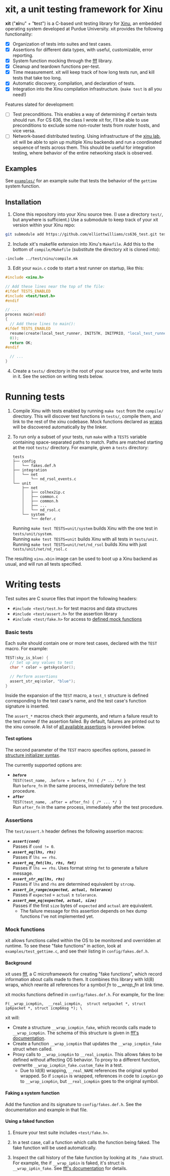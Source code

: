 # xit, a unit testing framework for Xinu

**xit** ("**xi**nu" + "**t**est") is a C-based unit testing library for [Xinu][xinu], an
embedded operating system developed at Purdue University. xit provides the
following functionality:

- [x] Organization of tests into suites and test cases.
- [x] Assertions for different data types, with useful, customizable, error
  reporting.
- [x] System function mocking through the [fff][fff] library.
- [x] Cleanup and teardown functions per-test.
- [x] Time measurement. xit will keep track of how long tests run, and kill
  tests that take too long.
- [x] Automatic discovery, compilation, and declaration of tests.
- [x] Integration into the Xinu compilation infrastructure. (`make test` is all
  you need!)

Features slated for development:

- [ ] Test preconditions. This enables a way of determining if certain tests
  should run. For CS 636, the class I wrote xit for, I'll be able to use
  preconditions to exclude some non-router tests from router hosts, and vice
  versa.
- [ ] Network-based distributed testing. Using infrastructure of the [xinu
  lab][lab], xit will be able to spin up multiple Xinu backends and run a
  coordinated sequence of tests across them.  This should be useful for
  integration testing, where behavior of the entire networking stack is
  observed.
  
[xinu]: http://www.xinu.cs.purdue.edu
[lab]: http://www.xinu.cs.purdue.edu/#lab


## Examples

See [`examples/`](examples) for an example suite that tests
the behavior of the `gettime` system function.


## Installation

1. Clone this repository into your Xinu source tree. (I use a directory
   `test/`, but anywhere is sufficient.) Use a submodule to keep track of your
   xit version within your Xinu repo:

  ```sh
  git submodule add https://github.com/elliottwilliams/cs636_test.git test
  ```

2. Include xit's makefile extension into Xinu's `Makefile`. Add this to the
   bottom of `compile/Makefile` (substitute the directory xit is cloned
   into):

  ```make
  -include ../test/xinu/compile.mk
  ```

3. Edit your `main.c` code to start a test runner on startup, like this:

  ```c
  #include <xinu.h>

  // Add these lines near the top of the file:
  #ifdef TESTS_ENABLED
  #include <test/test.h>
  #endif

  // ...
  process main(void)
  {
    // Add these lines to main():
  #ifdef TESTS_ENABLED
    resume(create(local_test_runner, INITSTK, INITPRIO, "local_test_runner",
    0));
    return OK;
  #endif

    // ...
  }
  ```

4. Create a `tests/` directory in the root of your source tree, and write tests
   in it. See the section on writing tests below. 


# Running tests

1. Compile Xinu with tests enabled by running `make test` from the `compile/`
   directory. This will discover test functions in `tests/`, compile them,
   and link to the rest of the xinu codebase. Mock functions declared as
   [wraps][wrap] will be discovered automatically by the linker.

2. To run only a subset of your tests, run `make` with a `TESTS` variable 
   containing space-separated paths to match. Paths are matched starting at 
   the root `tests/` directory. For example, given a `tests` directory:
   
      ```
      tests
      ├── config
      │   └── fakes.def.h
      ├── integration
      │   └── net
      │       └── nd_rsol_events.c
      └── unit
          ├── net
          │   ├── colhex2ip.c
          │   ├── common.c
          │   ├── common.h
          │   ├── ...
          │   └── nd_rsol.c
          └── system
              └── defer.c
      ```
     Running `make test TESTS=unit/system` builds Xinu with the one test in `tests/unit/system`.  
     Running `make test TESTS=unit` builds Xinu with all tests in `tests/unit`.  
     Running `make test TESTS=unit/net/nd_rsol` builds Xinu with just `tests/unit/net/nd_rsol.c`

The resulting `xinu.xbin` image can be used to boot up a Xinu backend as
usual, and will run all tests specified.

[wrap]: #mock-functions


# Writing tests

Test suites are C source files that import the following headers:

- `#include <test/test.h>` for test macros and data structures
- `#include <test/assert.h>` for the assertion library
- `#include <test/fake.h>` for access to [defined mock functions][mock]

[mock]: #mock_functions

### Basic tests

Each suite should contain one or more test cases, declared with the `TEST`
macro. For example:

```c
TEST(sky_is_blue) {
  // Set up any values to test
  char * color = getskycolor();

  // Perform assertions
  assert_str_eq(color, "blue");
}
```

Inside the expansion of the `TEST` macro, a `test_t` structure is defined
corresponding to the test case's name, and the test case's function signature
is inserted.

The `assert_*` macros check their arguments, and return a failure result to the
test runner if the assertion failed. By default, failures are printed out to
the xinu console. A list of [all available assertions][assertions] is provided
below.

[assertions]: #assertions

####  Test options

The second parameter of the `TEST` macro specifies options, passed in
[structure initializer syntax][gcc-init].

The currently supported options are:

- **_`before`_**  
  `TEST(test_name, .before = before_fn) { /* ... */ }`  
  Run `before_fn` in the same process, immediately before the test procedure.
- **_`after`_**  
  `TEST(test_name, .after = after_fn) { /* ... */ }`  
  Run `after_fn` in the same process, immediately after the test procedure.

[gcc-init]: https://gcc.gnu.org/onlinedocs/gcc/Designated-Inits.html

### Assertions

The `test/assert.h` header defines the following assertion macros:

- **_`assert(cond)`_**   
  Passes if `cond != 0`.
- **_`assert_eq(lhs, rhs)`_**  
  Passes if `lhs == rhs`.
- **_`assert_eq_fmt(lhs, rhs, fmt)`_**  
  Passes if `lhs == rhs`. Uses format string `fmt` to generate a failure
  message.
- **_`assert_str_eq(lhs, rhs)`_**  
  Passes if `lhs` and `rhs` are determined equivalent by `strcmp`.
- **_`assert_in_range(expected, actual, tolerance)`_**  
  Passes if `expected` = `actual` ± `tolerance`.
- **_`assert_mem_eq(expected, actual, size)`_**  
  Passes if the first `size` bytes of `expected` and `actual` are equivalent. 
    - The failure message for this assertion depends on hex dump functions I've
      not implemented yet.


### Mock functions

xit allows functions called within the OS to be monitored and overridden at
runtime. To see these "fake functions" in action, look at
`examples/test_gettime.c`, and see their listing in `config/fakes.def.h`.

#### Background

xit uses [fff][fff], a C microframework for creating "fake functions", which
record information about calls made to them. It combines this library with ld(8) wraps, which
rewrite all references for a symbol *fn* to *__wrap_fn* at link time. 

xit mocks functions defined in `config/fakes.def.h`. For example, for the line:

    F(__wrap_icmp6in,  __real_icmp6in,  struct netpacket *, struct ip6packet *, struct icmp6msg *); \

xit will:

- Create a structure `__wrap_icmp6in_fake`, which records calls made to
  `__wrap_icmp6in`. The schema of this structure is given in 
  [fff's documentation][fake].
- Create a function `__wrap_icmp6in` that updates the `__wrap_icmp6in_fake`
  struct when called.
- Proxy calls to `__wrap_icmp6in` to `__real_icmp6in`. This allows fakes to be
  defined without affecting OS behavior. To proxy to a different function,
  overwrite `__wrap_icmp6in_fake.custom_fake` in a test.
  - Due to ld(8) wrapping, `__real_NAME` references the original symbol
    wrapped. So if `icmp6in` is wrapped, references in code to `icmp6in` go to
    `__wrap_icmp6in`, but `__real_icmp6in` goes to the original symbol.

[fff]: https://github.com/meekrosoft/fff
[fake]: https://github.com/meekrosoft/fff#hello-fake-world


#### Faking a system function

Add the function and its signature to `config/fakes.def.h`. See the
documentation and example in that file. 


#### Using a faked function

1. Ensure your test suite includes `<test/fake.h>`.

2. In a test case, call a function which calls the function being faked. The
   fake function will be used automatically.

3. Inspect the call history of the fake function by looking at its `_fake`
   struct. For example, the if `__wrap_ip6in` is faked, it's struct is
   `__wrap_ip6in_fake`. See [fff's documentation][fff] for details.

